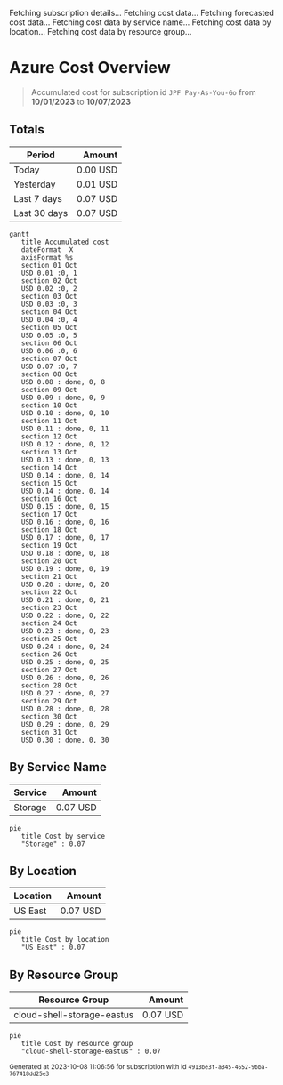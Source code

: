 Fetching subscription details...
Fetching cost data...
Fetching forecasted cost data...
Fetching cost data by service name...
Fetching cost data by location...
Fetching cost data by resource group...
# Azure Cost Overview

> Accumulated cost for subscription id `JPF Pay-As-You-Go` from **10/01/2023** to **10/07/2023**

## Totals

|Period|Amount|
|---|---:|
|Today|0.00 USD|
|Yesterday|0.01 USD|
|Last 7 days|0.07 USD|
|Last 30 days|0.07 USD|

```mermaid
gantt
   title Accumulated cost
   dateFormat  X
   axisFormat %s
   section 01 Oct
   USD 0.01 :0, 1
   section 02 Oct
   USD 0.02 :0, 2
   section 03 Oct
   USD 0.03 :0, 3
   section 04 Oct
   USD 0.04 :0, 4
   section 05 Oct
   USD 0.05 :0, 5
   section 06 Oct
   USD 0.06 :0, 6
   section 07 Oct
   USD 0.07 :0, 7
   section 08 Oct
   USD 0.08 : done, 0, 8
   section 09 Oct
   USD 0.09 : done, 0, 9
   section 10 Oct
   USD 0.10 : done, 0, 10
   section 11 Oct
   USD 0.11 : done, 0, 11
   section 12 Oct
   USD 0.12 : done, 0, 12
   section 13 Oct
   USD 0.13 : done, 0, 13
   section 14 Oct
   USD 0.14 : done, 0, 14
   section 15 Oct
   USD 0.14 : done, 0, 14
   section 16 Oct
   USD 0.15 : done, 0, 15
   section 17 Oct
   USD 0.16 : done, 0, 16
   section 18 Oct
   USD 0.17 : done, 0, 17
   section 19 Oct
   USD 0.18 : done, 0, 18
   section 20 Oct
   USD 0.19 : done, 0, 19
   section 21 Oct
   USD 0.20 : done, 0, 20
   section 22 Oct
   USD 0.21 : done, 0, 21
   section 23 Oct
   USD 0.22 : done, 0, 22
   section 24 Oct
   USD 0.23 : done, 0, 23
   section 25 Oct
   USD 0.24 : done, 0, 24
   section 26 Oct
   USD 0.25 : done, 0, 25
   section 27 Oct
   USD 0.26 : done, 0, 26
   section 28 Oct
   USD 0.27 : done, 0, 27
   section 29 Oct
   USD 0.28 : done, 0, 28
   section 30 Oct
   USD 0.29 : done, 0, 29
   section 31 Oct
   USD 0.30 : done, 0, 30
```

## By Service Name

|Service|Amount|
|---|---:|
|Storage|0.07 USD|

```mermaid
pie
   title Cost by service
   "Storage" : 0.07
```

## By Location

|Location|Amount|
|---|---:|
|US East|0.07 USD|

```mermaid
pie
   title Cost by location
   "US East" : 0.07
```

## By Resource Group

|Resource Group|Amount|
|---|---:|
|cloud-shell-storage-eastus|0.07 USD|

```mermaid
pie
   title Cost by resource group
   "cloud-shell-storage-eastus" : 0.07
```

<sup>Generated at 2023-10-08 11:06:56 for subscription with id `4913be3f-a345-4652-9bba-767418dd25e3`</sup>
